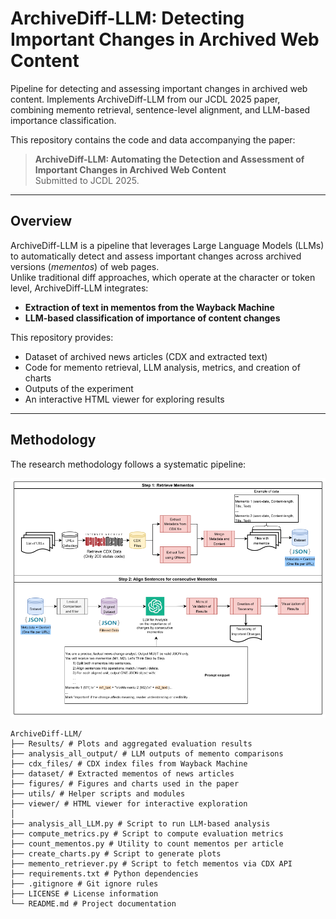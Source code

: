 # ArchiveDiff-LLM: Detecting Important Changes in Archived Web Content
Pipeline for detecting and assessing important changes in archived web content. Implements ArchiveDiff-LLM from our JCDL 2025 paper, combining memento retrieval, sentence-level alignment, and LLM-based importance classification.

This repository contains the code and data accompanying the paper:

> **ArchiveDiff-LLM: Automating the Detection and Assessment of Important Changes in Archived Web Content**   
> Submitted to JCDL 2025.

---

## Overview

ArchiveDiff-LLM is a pipeline that leverages Large Language Models (LLMs) to automatically detect and assess important changes across archived versions (*mementos*) of web pages.  
Unlike traditional diff approaches, which operate at the character or token level, ArchiveDiff-LLM integrates:

- **Extraction of text in mementos from the Wayback Machine**
- **LLM-based classification of importance of content changes**

This repository provides:
- Dataset of archived news articles (CDX and extracted text)
- Code for memento retrieval, LLM analysis, metrics, and creation of charts
- Outputs of the experiment
- An interactive HTML viewer for exploring results
  
---

## Methodology

The research methodology follows a systematic pipeline:

![Methodology Overview](figures/methodology.png)



```
ArchiveDiff-LLM/
├── Results/ # Plots and aggregated evaluation results
├── analysis_all_output/ # LLM outputs of memento comparisons
├── cdx_files/ # CDX index files from Wayback Machine
├── dataset/ # Extracted mementos of news articles
├── figures/ # Figures and charts used in the paper
├── utils/ # Helper scripts and modules
├── viewer/ # HTML viewer for interactive exploration
│
├── analysis_all_LLM.py # Script to run LLM-based analysis
├── compute_metrics.py # Script to compute evaluation metrics
├── count_mementos.py # Utility to count mementos per article
├── create_charts.py # Script to generate plots
├── memento_retriever.py # Script to fetch mementos via CDX API
├── requirements.txt # Python dependencies
├── .gitignore # Git ignore rules
├── LICENSE # License information
└── README.md # Project documentation
```




